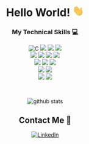 <div align="center">

# Hello World! <img src="https://github.com/xWink/xWink/blob/master/Hi.gif" width="30px">

</div>

<div align="center">

### My Technical Skills :computer:

<img src="https://img.shields.io/badge/--659ad2?style=flat&logo=c&logoColor=ffffff" alt="C"> <img src="https://img.shields.io/badge/-Java-orange?style=flat&logo=java&logoColor=white"> <img src="https://img.shields.io/badge/-Kotlin-blue?style=flat&logo=kotlin&logoColor=orange"> <img src="https://img.shields.io/badge/-Spring Boot-4dc238?style=flat&logo=spring&logoColor=white"> 
<br />
<img src="https://img.shields.io/badge/-JavaScript-black?style=flat&logo=javascript&logoColor=eed718"> <img src="https://img.shields.io/badge/-TypeScript-007ACC?style=flat&logo=typescript"> <img src="https://img.shields.io/badge/-Nodejs-black?style=flat&logo=Node.js"> <img src="https://img.shields.io/badge/-React-161616?style=flat&logo=react&logoColor=00d9ff">
<br/>
<img src = "https://img.shields.io/badge/-HTML5-E34F26?style=flat&logo=html5&logoColor=white"> <img src = "https://img.shields.io/badge/-CSS3-1572B6?style=flat&logo=css3&logoColor=white"> <img src="https://img.shields.io/badge/-Bootstrap-563D7C?style=flat&logo=bootstrap&logoColor=white">
<br />
<img src="https://img.shields.io/badge/-MYSQL-4d008f?style=flat&logo=mysql&logoColor=white"> <img src="https://img.shields.io/badge/-MongoDB-654321?style=flat&logo=mongodb">
<br />
<img src="https://img.shields.io/badge/-Git-black?style=flat&logo=git"> <img src="https://img.shields.io/badge/-GitLab-FCA121?style=flat&logo=gitlab">
<br />

</div>

<div align="center" width="50">

<br />

![github stats](https://github-readme-stats.vercel.app/api?username=xWink&show_icons=true)

##  Contact Me :speech_balloon:

<a href="https://www.linkedin.com/in/shawn-kaplan-899724136/"><img alt="LinkedIn" src="https://img.shields.io/badge/LinkedIn-Shawn%20Kaplan-blue?style=flat-square&logo=linkedin"></a>
</div>

